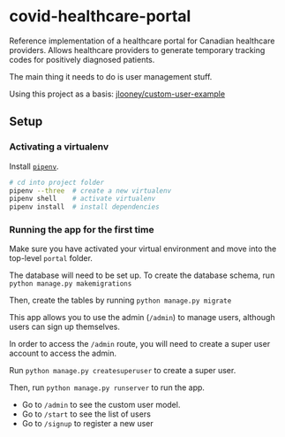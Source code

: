 # covid-healthcare-portal

Reference implementation of a healthcare portal for Canadian healthcare providers. Allows healthcare providers to generate temporary tracking codes for positively diagnosed patients.

The main thing it needs to do is user management stuff.

Using this project as a basis: [jlooney/custom-user-example](https://github.com/jlooney/custom-user-example)

## Setup

### Activating a virtualenv

Install [`pipenv`](https://pypi.org/project/pipenv/).

```sh
# cd into project folder
pipenv --three  # create a new virtualenv
pipenv shell    # activate virtualenv
pipenv install  # install dependencies
```

### Running the app for the first time

Make sure you have activated your virtual environment and move into the top-level `portal` folder.

The database will need to be set up. To create the database schema, run
`python manage.py makemigrations`

Then, create the tables by running `python manage.py migrate`

This app allows you to use the admin (`/admin`) to manage users, although users can sign up themselves.

In order to access the `/admin` route, you will need to create a super user account to access the admin. 

Run `python manage.py createsuperuser` to create a super user.

Then, run `python manage.py runserver` to run the app.

- Go to `/admin` to see the custom user model. 
- Go to `/start` to see the list of users
- Go to `/signup` to register a new user
